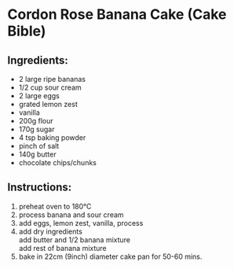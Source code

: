 # Cordon Rose Banana Cake (Cake Bible)

## Ingredients:
* 2 large ripe bananas
* $1/2$ cup sour cream
* 2 large eggs
* grated lemon zest
* vanilla
* 200g flour
* 170g sugar
* 4 tsp baking powder 
* pinch of salt
* 140g butter
* chocolate chips/chunks

## Instructions:
1. preheat oven to 180°C
2. process banana and sour cream
3. add eggs, lemon zest, vanilla, process
4. add dry ingredients<br>
add butter and $1/2$ banana mixture<br>
add rest of banana mixture
5. bake in 22cm (9inch) diameter cake pan for 50-60 mins.

